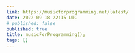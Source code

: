 ```yaml
---
link: https://musicforprogramming.net/latest/
date: 2022-09-18 22:15 UTC
# published: false
published: true
title: musicForProgramming();
tags: []
---
```



